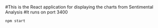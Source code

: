 #This is the React application for displaying the charts from Sentimental Analysis
#It runs on port 3400

```
npm start
```

